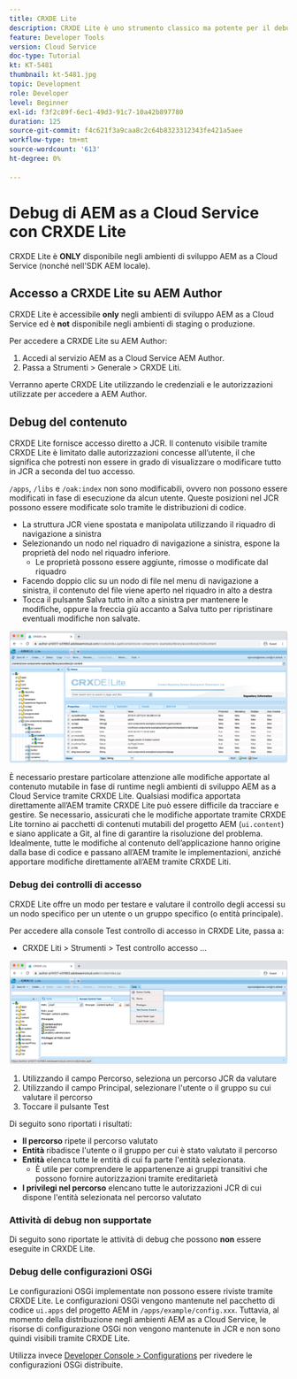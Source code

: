 ```yaml
---
title: CRXDE Lite
description: CRXDE Lite è uno strumento classico ma potente per il debug degli ambienti di AEM as a Cloud Service Developer. CRXDE Lite fornisce una suite di funzionalità che consente al debug di esaminare tutte le risorse e le proprietà, manipolare le parti mutabili del JCR e analizzare le autorizzazioni.
feature: Developer Tools
version: Cloud Service
doc-type: Tutorial
kt: KT-5481
thumbnail: kt-5481.jpg
topic: Development
role: Developer
level: Beginner
exl-id: f3f2c89f-6ec1-49d3-91c7-10a42b897780
duration: 125
source-git-commit: f4c621f3a9caa8c2c64b8323312343fe421a5aee
workflow-type: tm+mt
source-wordcount: '613'
ht-degree: 0%

---
```


# Debug di AEM as a Cloud Service con CRXDE Lite

CRXDE Lite è __ONLY__ disponibile negli ambienti di sviluppo AEM as a Cloud Service (nonché nell&#39;SDK AEM locale).

## Accesso a CRXDE Lite su AEM Author

CRXDE Lite è accessibile __only__ negli ambienti di sviluppo AEM as a Cloud Service ed è __not__ disponibile negli ambienti di staging o produzione.

Per accedere a CRXDE Lite su AEM Author:

1. Accedi al servizio AEM as a Cloud Service AEM Author.
1. Passa a Strumenti > Generale > CRXDE Liti.

Verranno aperte CRXDE Lite utilizzando le credenziali e le autorizzazioni utilizzate per accedere a AEM Author.

## Debug del contenuto

CRXDE Lite fornisce accesso diretto a JCR. Il contenuto visibile tramite CRXDE Lite è limitato dalle autorizzazioni concesse all’utente, il che significa che potresti non essere in grado di visualizzare o modificare tutto in JCR a seconda del tuo accesso.

`/apps`, `/libs` e `/oak:index` non sono modificabili, ovvero non possono essere modificati in fase di esecuzione da alcun utente. Queste posizioni nel JCR possono essere modificate solo tramite le distribuzioni di codice.

+ La struttura JCR viene spostata e manipolata utilizzando il riquadro di navigazione a sinistra
+ Selezionando un nodo nel riquadro di navigazione a sinistra, espone la proprietà del nodo nel riquadro inferiore.
   + Le proprietà possono essere aggiunte, rimosse o modificate dal riquadro
+ Facendo doppio clic su un nodo di file nel menu di navigazione a sinistra, il contenuto del file viene aperto nel riquadro in alto a destra
+ Tocca il pulsante Salva tutto in alto a sinistra per mantenere le modifiche, oppure la freccia giù accanto a Salva tutto per ripristinare eventuali modifiche non salvate.

![CRXDE Liti - Debug del contenuto](./assets/crxde-lite/debugging-content.png)

È necessario prestare particolare attenzione alle modifiche apportate al contenuto mutabile in fase di runtime negli ambienti di sviluppo AEM as a Cloud Service tramite CRXDE Lite.
Qualsiasi modifica apportata direttamente all’AEM tramite CRXDE Lite può essere difficile da tracciare e gestire. Se necessario, assicurati che le modifiche apportate tramite CRXDE Lite tornino ai pacchetti di contenuti mutabili del progetto AEM (`ui.content`) e siano applicate a Git, al fine di garantire la risoluzione del problema. Idealmente, tutte le modifiche al contenuto dell’applicazione hanno origine dalla base di codice e passano all’AEM tramite le implementazioni, anziché apportare modifiche direttamente all’AEM tramite CRXDE Liti.

### Debug dei controlli di accesso

CRXDE Lite offre un modo per testare e valutare il controllo degli accessi su un nodo specifico per un utente o un gruppo specifico (o entità principale).

Per accedere alla console Test controllo di accesso in CRXDE Lite, passa a:

+ CRXDE Liti > Strumenti > Test controllo accesso ...

![CRXDE Liti - Verifica controllo accesso](./assets/crxde-lite/permissions__test-access-control.png)

1. Utilizzando il campo Percorso, seleziona un percorso JCR da valutare
1. Utilizzando il campo Principal, selezionare l&#39;utente o il gruppo su cui valutare il percorso
1. Toccare il pulsante Test

Di seguito sono riportati i risultati:

+ __Il percorso__ ripete il percorso valutato
+ __Entità__ ribadisce l&#39;utente o il gruppo per cui è stato valutato il percorso
+ __Entità__ elenca tutte le entità di cui fa parte l&#39;entità selezionata.
   + È utile per comprendere le appartenenze ai gruppi transitivi che possono fornire autorizzazioni tramite ereditarietà
+ __I privilegi nel percorso__ elencano tutte le autorizzazioni JCR di cui dispone l&#39;entità selezionata nel percorso valutato

### Attività di debug non supportate

Di seguito sono riportate le attività di debug che possono __non__ essere eseguite in CRXDE Lite.

### Debug delle configurazioni OSGi

Le configurazioni OSGi implementate non possono essere riviste tramite CRXDE Lite. Le configurazioni OSGi vengono mantenute nel pacchetto di codice `ui.apps` del progetto AEM in `/apps/example/config.xxx`. Tuttavia, al momento della distribuzione negli ambienti AEM as a Cloud Service, le risorse di configurazione OSGi non vengono mantenute in JCR e non sono quindi visibili tramite CRXDE Lite.

Utilizza invece [Developer Console > Configurations](./developer-console.md#configurations) per rivedere le configurazioni OSGi distribuite.
